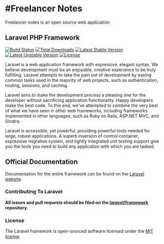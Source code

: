 #Freelancer Notes
==========

 Freelancer notes is an open source web application
 
 ## Laravel PHP Framework

[![Build Status](https://travis-ci.org/laravel/framework.svg)](https://travis-ci.org/laravel/framework)
[![Total Downloads](https://poser.pugx.org/laravel/framework/downloads.svg)](https://packagist.org/packages/laravel/framework)
[![Latest Stable Version](https://poser.pugx.org/laravel/framework/v/stable.svg)](https://packagist.org/packages/laravel/framework)
[![Latest Unstable Version](https://poser.pugx.org/laravel/framework/v/unstable.svg)](https://packagist.org/packages/laravel/framework)
[![License](https://poser.pugx.org/laravel/framework/license.svg)](https://packagist.org/packages/laravel/framework)

Laravel is a web application framework with expressive, elegant syntax. We believe development must be an enjoyable, creative experience to be truly fulfilling. Laravel attempts to take the pain out of development by easing common tasks used in the majority of web projects, such as authentication, routing, sessions, and caching.

Laravel aims to make the development process a pleasing one for the developer without sacrificing application functionality. Happy developers make the best code. To this end, we've attempted to combine the very best of what we have seen in other web frameworks, including frameworks implemented in other languages, such as Ruby on Rails, ASP.NET MVC, and Sinatra.

Laravel is accessible, yet powerful, providing powerful tools needed for large, robust applications. A superb inversion of control container, expressive migration system, and tightly integrated unit testing support give you the tools you need to build any application with which you are tasked.

## Official Documentation

Documentation for the entire framework can be found on the [Laravel website](http://laravel.com/docs).

### Contributing To Laravel

**All issues and pull requests should be filed on the [laravel/framework](http://github.com/laravel/framework) repository.**

### License

The Laravel framework is open-sourced software licensed under the [MIT license](http://opensource.org/licenses/MIT)

